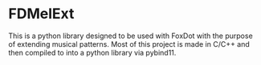 # FDMelExt
This is a python library designed to be used with FoxDot with the purpose of extending musical patterns.
Most of this project is made in C/C++ and then compiled to into a python library via pybind11.
